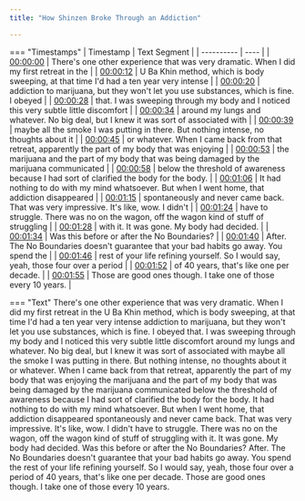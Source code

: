 ```yaml
---
title: "How Shinzen Broke Through an Addiction"

---
```

=== "Timestamps"
    | Timestamp | Text Segment |
    | ---------- | ----  |
    | [00:00:00](https://www.youtube.com/watch?v=_N7A5kAESTQ&t=0) |  There's one other experience that was very dramatic. When I did my first retreat in the |
    | [00:00:12](https://www.youtube.com/watch?v=_N7A5kAESTQ&t=12) |  U Ba Khin method, which is body sweeping, at that time I'd had a ten year very intense |
    | [00:00:20](https://www.youtube.com/watch?v=_N7A5kAESTQ&t=20) |  addiction to marijuana, but they won't let you use substances, which is fine. I obeyed |
    | [00:00:28](https://www.youtube.com/watch?v=_N7A5kAESTQ&t=28) |  that. I was sweeping through my body and I noticed this very subtle little discomfort |
    | [00:00:34](https://www.youtube.com/watch?v=_N7A5kAESTQ&t=34) |  around my lungs and whatever. No big deal, but I knew it was sort of associated with |
    | [00:00:39](https://www.youtube.com/watch?v=_N7A5kAESTQ&t=39) |  maybe all the smoke I was putting in there. But nothing intense, no thoughts about it |
    | [00:00:45](https://www.youtube.com/watch?v=_N7A5kAESTQ&t=45) |  or whatever. When I came back from that retreat, apparently the part of my body that was enjoying |
    | [00:00:53](https://www.youtube.com/watch?v=_N7A5kAESTQ&t=53) |  the marijuana and the part of my body that was being damaged by the marijuana communicated |
    | [00:00:58](https://www.youtube.com/watch?v=_N7A5kAESTQ&t=58) |  below the threshold of awareness because I had sort of clarified the body for the body. |
    | [00:01:06](https://www.youtube.com/watch?v=_N7A5kAESTQ&t=66) |  It had nothing to do with my mind whatsoever. But when I went home, that addiction disappeared |
    | [00:01:15](https://www.youtube.com/watch?v=_N7A5kAESTQ&t=75) |  spontaneously and never came back. That was very impressive. It's like, wow. I didn't |
    | [00:01:24](https://www.youtube.com/watch?v=_N7A5kAESTQ&t=84) |  have to struggle. There was no on the wagon, off the wagon kind of stuff of struggling |
    | [00:01:28](https://www.youtube.com/watch?v=_N7A5kAESTQ&t=88) |  with it. It was gone. My body had decided. |
    | [00:01:34](https://www.youtube.com/watch?v=_N7A5kAESTQ&t=94) |  Was this before or after the No Boundaries? |
    | [00:01:40](https://www.youtube.com/watch?v=_N7A5kAESTQ&t=100) |  After. The No Boundaries doesn't guarantee that your bad habits go away. You spend the |
    | [00:01:46](https://www.youtube.com/watch?v=_N7A5kAESTQ&t=106) |  rest of your life refining yourself. So I would say, yeah, those four over a period |
    | [00:01:52](https://www.youtube.com/watch?v=_N7A5kAESTQ&t=112) |  of 40 years, that's like one per decade. |
    | [00:01:55](https://www.youtube.com/watch?v=_N7A5kAESTQ&t=115) |  Those are good ones though. I take one of those every 10 years. |

=== "Text"
     There's one other experience that was very dramatic. When I did my first retreat in the U Ba Khin method, which is body sweeping, at that time I'd had a ten year very intense addiction to marijuana, but they won't let you use substances, which is fine. I obeyed that. I was sweeping through my body and I noticed this very subtle little discomfort around my lungs and whatever. No big deal, but I knew it was sort of associated with maybe all the smoke I was putting in there. But nothing intense, no thoughts about it or whatever. When I came back from that retreat, apparently the part of my body that was enjoying the marijuana and the part of my body that was being damaged by the marijuana communicated below the threshold of awareness because I had sort of clarified the body for the body. It had nothing to do with my mind whatsoever. But when I went home, that addiction disappeared spontaneously and never came back. That was very impressive. It's like, wow. I didn't have to struggle. There was no on the wagon, off the wagon kind of stuff of struggling with it. It was gone. My body had decided. Was this before or after the No Boundaries? After. The No Boundaries doesn't guarantee that your bad habits go away. You spend the rest of your life refining yourself. So I would say, yeah, those four over a period of 40 years, that's like one per decade. Those are good ones though. I take one of those every 10 years.